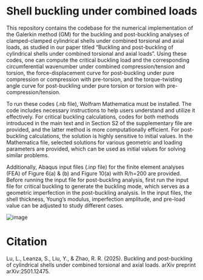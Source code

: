 # Shell buckling under combined loads
This repository contains the codebase for the numerical implementation of the Galerkin method (GM) for the buckling and post-buckling analyses of clamped-clamped cylindrical shells under combined torsional and axial loads, as studied in our paper titled “Buckling and post-buckling of cylindrical shells under combined torsional and axial loads”.  Using these codes, one can compute the critical buckling load and the corresponding circumferential wavenumber under combined compression/tension and torsion, the force-displacement curve for post-buckling under pure compression or compression with pre-torsion, and the torque-twisting angle curve for post-buckling under pure torsion or torsion with pre-compression/tension. 

To run these codes (.nb file), Wolfram Mathematica must be installed. The code includes necessary instructions to help users understand and utilize it effectively. For critical buckling calculations, codes for both methods introduced in the main text and in Section S2 of the supplementary file are provided, and the latter method is more computationally efficient. For post-buckling calculations, the solution is highly sensitive to initial values. In the Mathematica file, selected solutions for various geometric and loading parameters are provided, which can be used as initial values for solving similar problems. 

Additionally, Abaqus input files (.inp file) for the finite element analyses (FEA) of Figure 6(a) & (b) and Figure 10(a) with R/h=200 are provided. Before running the input file for post-buckling analysis, first run the input file for critical buckling to generate the buckling mode, which serves as a geometric imperfection in the post-buckling analysis. In the input files, the shell thickness, Young’s modulus, imperfection amplitude, and pre-load value can be adjusted to study different cases.


![image](https://github.com/user-attachments/assets/8170fc3d-e93c-43bf-aa94-35a401d52b51)


# Citation
Lu, L., Leanza, S., Liu, Y., & Zhao, R. R. (2025). Buckling and post-buckling of cylindrical shells under combined torsional and axial loads. arXiv preprint arXiv:2501.12475.
